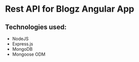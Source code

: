 # Rest API for Blogz Angular App
## Technologies used:
- NodeJS
- Express.js
- MongoDB
- Mongoose ODM
